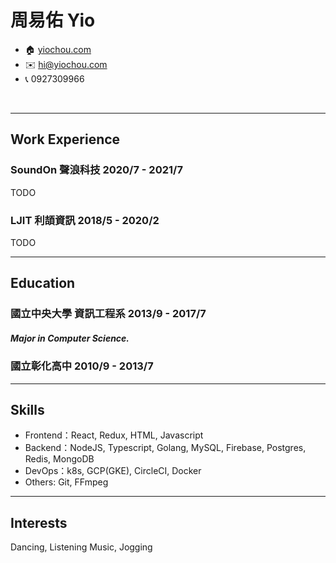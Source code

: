 <!-- The (first) h1 will be used as the <title> of the HTML page -->
# 周易佑 Yio

<!-- The unordered list immediately after the h1 will be formatted on a single
line. It is intended to be used for contact details -->
- <span>🏠</span> [yiochou.com](http://yiochou.com)
- <span>✉️</span> <hi@yiochou.com>
- <span>📞</span> 0927309966

<br>
<!-- The paragraph after the h1 and ul and before the first h2 is optional. It
is intended to be used for a short summary. -->

---

## Work Experience

<!-- You have to wrap the "left" and "right" half of these headings in spans by
hand -->
### <span> SoundOn 聲浪科技 </span> 2020/7 - 2021/7
TODO

### <span> LJIT 利頡資訊 </span> 2018/5 - 2020/2

TODO

---
## Education
### <span> 國立中央大學 資訊工程系 </span> 2013/9 - 2017/7
##### Major in **Computer Science**.
### <span> 國立彰化高中 </span> 2010/9 - 2013/7

---

## Skills
 - Frontend：React, Redux, HTML, Javascript
 - Backend：NodeJS, Typescript, Golang, MySQL, Firebase, Postgres, Redis, MongoDB
 - DevOps：k8s, GCP(GKE), CircleCI, Docker
 - Others: Git, FFmpeg

---

## Interests
Dancing, Listening Music, Jogging
